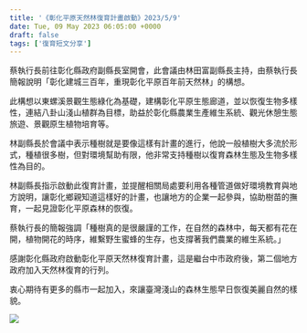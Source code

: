 ```yaml
---
title: '《彰化平原天然林復育計畫啟動》2023/5/9'
date: Tue, 09 May 2023 06:05:00 +0000
draft: false
tags: ['復育短文分享']
---
```


蔡執行長前往彰化縣政府副縣長室開會，此會議由林田富副縣長主持，由蔡執行長簡報說明「彰化建城三百年，重現彰化平原百年前天然林」的構想。

此構想以東螺溪景觀生態綠化為基礎，建構彰化平原生態廊道，並以恢復生物多樣性，連結八卦山淺山植群為目標，助益於彰化縣農業生產維生系統、觀光休憩生態旅遊、景觀原生植物培育等。

林副縣長於會議中表示種樹就是要像這樣有計畫的進行，他說一般植樹大多流於形式，種植很多樹，但對環境幫助有限，他非常支持種樹以復育森林生態及生物多樣性為目的。

林副縣長指示啟動此復育計畫，並提醒相關局處要利用各種管道做好環境教育與地方說明，讓彰化鄉親知道這樣好的計畫，也讓地方的企業一起參與，協助樹苗的撫育，一起見證彰化平原森林的恢復。

蔡執行長的簡報強調「種樹真的是很嚴謹的工作，在自然的森林中，每天都有花在開，植物開花的時序，維繫野生蜜蜂的生存，也支撐著我們農業的維生系統。」

感謝彰化縣政府啟動彰化平原天然林復育計畫，這是繼台中市政府後，第二個地方政府加入天然林復育的行列。

衷心期待有更多的縣市一起加入，來讓臺灣淺山的森林生態早日恢復美麗自然的樣貌。

![](https://www.reforestation.tw/wp-content/uploads/2023/12/0509彰化2-1024x768.jpg)